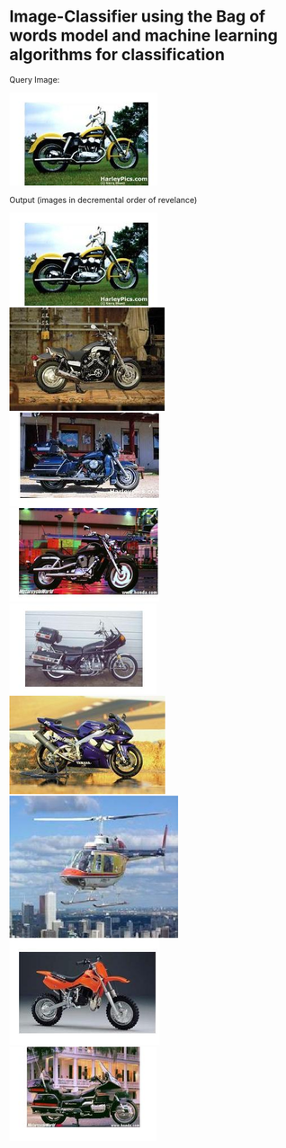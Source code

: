 # Image-Classifier using the Bag of words model and machine learning algorithms for classification

Query Image:

![alt text](https://github.com/DiamantisPa/Image-Classifier/blob/master/results/query.png)

Output (images in decremental order of revelance)

![alt text](https://github.com/DiamantisPa/Image-Classifier/blob/master/results/query.png)
![alt text](https://github.com/DiamantisPa/Image-Classifier/blob/master/results/results53.png)
![alt text](https://github.com/DiamantisPa/Image-Classifier/blob/master/results/results58.png)
![alt text](https://github.com/DiamantisPa/Image-Classifier/blob/master/results/results84.png)
![alt text](https://github.com/DiamantisPa/Image-Classifier/blob/master/results/results96.png)
![alt text](https://github.com/DiamantisPa/Image-Classifier/blob/master/results/results55.png)
![alt text](https://github.com/DiamantisPa/Image-Classifier/blob/master/results/results11.png)
![alt text](https://github.com/DiamantisPa/Image-Classifier/blob/master/results/results90.png)
![alt text](https://github.com/DiamantisPa/Image-Classifier/blob/master/results/results56.png)
